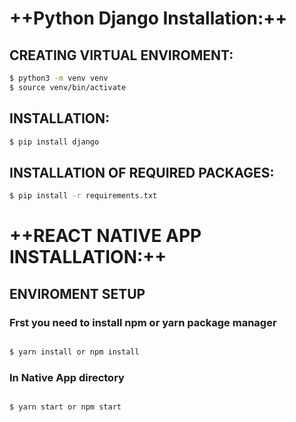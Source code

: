 # ++Python Django Installation:++
## CREATING VIRTUAL ENVIROMENT:
```sh
$ python3 -m venv venv
$ source venv/bin/activate
```
## INSTALLATION:
```sh
$ pip install django
```
## INSTALLATION OF REQUIRED PACKAGES:
```sh
$ pip install -r requirements.txt
```


# ++REACT NATIVE APP INSTALLATION:++
## ENVIROMENT SETUP
### Frst you need to install npm or yarn package manager
```sh

$ yarn install or npm install

```
### In Native App directory 
```sh

$ yarn start or npm start

```
